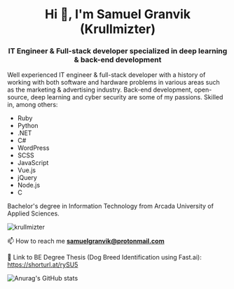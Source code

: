 <h1 align="center">Hi 👋, I'm Samuel Granvik (Krullmizter)</h1>
<h3 align="center">IT Engineer & Full-stack developer specialized in deep learning & back-end development</h3>
<p>Well experienced IT engineer & full-stack developer with a history of working with both software and hardware problems in various areas such as the marketing & advertising industry. Back-end development, open-source, deep learning and cyber security are some of my passions. Skilled in, among others:
  
 - Ruby
 - Python
 - .NET
 - C#
 - WordPress
 - SCSS
 - JavaScript
 - Vue.js
 - jQuery
 - Node.js
 - C
  
Bachelor's degree in Information Technology from Arcada University of Applied Sciences.</p>

<p align="left"> <img src="https://komarev.com/ghpvc/?username=krullmizter&label=Profile%20views&color=0e75b6&style=flat" alt="krullmizter" /> </p>

📫 How to reach me **samuelgranvik@protonmail.com**

📖 Link to BE Degree Thesis (Dog Breed Identification using Fast.ai): https://shorturl.at/rySU5

![Anurag's GitHub stats](https://github-readme-stats.vercel.app/api?username=krullmizter&theme=cobalt2&show_icons=true)
